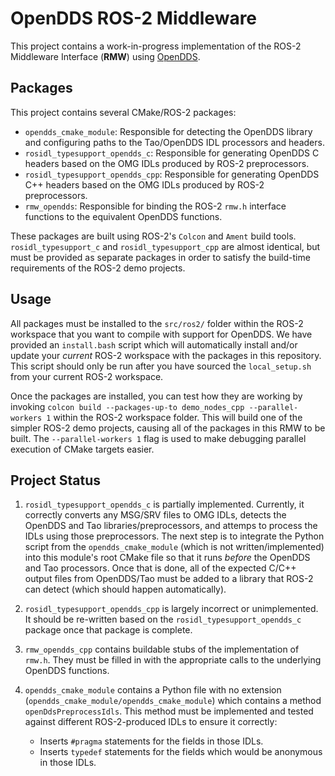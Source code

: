 # OpenDDS ROS-2 Middleware
This project contains a work-in-progress implementation of the ROS-2 Middleware Interface (**RMW**) using [OpenDDS](https://github.com/objectcomputing/OpenDDS).

## Packages
This project contains several CMake/ROS-2 packages:

- `opendds_cmake_module`: Responsible for detecting the OpenDDS library and configuring paths to the Tao/OpenDDS IDL processors and headers.
- `rosidl_typesupport_opendds_c`: Responsible for generating OpenDDS C headers based on the OMG IDLs produced by ROS-2 preprocessors.
- `rosidl_typesupport_opendds_cpp`: Responsible for generating OpenDDS C++ headers based on the OMG IDLs produced by ROS-2 preprocessors.
- `rmw_opendds`: Responsible for binding the ROS-2 `rmw.h` interface functions to the equivalent OpenDDS functions.

These packages are built using ROS-2's `Colcon` and `Ament` build tools. `rosidl_typesupport_c` and `rosidl_typesupport_cpp` are almost identical, but must be provided as separate packages in order to satisfy the build-time requirements of the ROS-2 demo projects.

## Usage
All packages must be installed to the `src/ros2/` folder within the ROS-2 workspace that you want to compile with support for OpenDDS.  We have provided an `install.bash` script which will automatically install and/or update your *current* ROS-2 workspace with the packages in this repository. This script should only be run after you have sourced the `local_setup.sh` from your current ROS-2 workspace.

Once the packages are installed, you can test how they are working by invoking `colcon build --packages-up-to demo_nodes_cpp --parallel-workers 1` within the ROS-2 workspace folder. This will build one of the simpler ROS-2 demo projects, causing all of the packages in this RMW to be built. The `--parallel-workers 1` flag is used to make debugging parallel execution of CMake targets easier.

## Project Status
1. `rosidl_typesupport_opendds_c` is partially implemented. Currently, it correctly converts any MSG/SRV files to OMG IDLs, detects the OpenDDS and Tao libraries/preprocessors, and attemps to process the IDLs using those preprocessors. The next step is to integrate the Python script from the `opendds_cmake_module` (which is not written/implemented) into this module's root CMake file so that it runs *before* the OpenDDS and Tao processors. Once that is done, all of the expected C/C++ output files from OpenDDS/Tao must be added to a library that ROS-2 can detect (which should happen automatically). 

2. `rosidl_typesupport_opendds_cpp` is largely incorrect or unimplemented. It should be re-written based on the `rosidl_typesupport_opendds_c` package once that package is complete.

3. `rmw_opendds_cpp` contains buildable stubs of the implementation of `rmw.h`. They must be filled in with the appropriate calls to the underlying OpenDDS functions.

4. `opendds_cmake_module` contains a Python file with no extension (`opendds_cmake_module/opendds_cmake_module`) which contains a method `openDdsPreprocessIdls`. This method must be implemented and tested against different ROS-2-produced IDLs to ensure it correctly:
    - Inserts `#pragma` statements for the fields in those IDLs.
    - Inserts `typedef` statements for the fields which would be anonymous in those IDLs.
